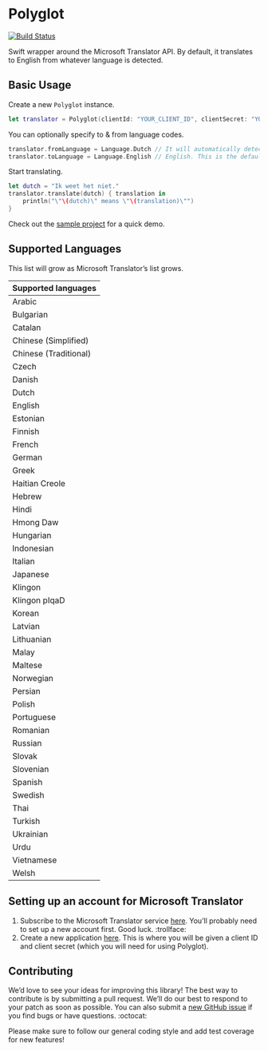 Polyglot
========

[![Build Status](https://travis-ci.org/ayanonagon/Polyglot.svg)](https://travis-ci.org/ayanonagon/Polyglot)

Swift wrapper around the Microsoft Translator API. By default, it translates to English from whatever language is detected.

## Basic Usage

Create a new ```Polyglot``` instance.
```swift
let translator = Polyglot(clientId: "YOUR_CLIENT_ID", clientSecret: "YOUR_CLIENT_SECRET")
```

You can optionally specify to & from language codes.
```swift
translator.fromLanguage = Language.Dutch // It will automatically detect the language if you don't set this.
translator.toLanguage = Language.English // English. This is the default.
```

Start translating.
```swift
let dutch = "Ik weet het niet."
translator.translate(dutch) { translation in
    println("\"\(dutch)\" means \"\(translation)\"")
}
```

Check out the [sample project](https://github.com/ayanonagon/Polyglot/tree/master/PolyglotSample) for a quick demo.

## Supported Languages
This list will grow as Microsoft Translator’s list grows.

| Supported languages |
| ------------------- |
| Arabic |
| Bulgarian |
| Catalan |
| Chinese (Simplified) |
| Chinese (Traditional) |
| Czech |
| Danish |
| Dutch |
| English |
| Estonian |
| Finnish |
| French |
| German |
| Greek |
| Haitian Creole |
| Hebrew |
| Hindi |
| Hmong Daw |
| Hungarian |
| Indonesian |
| Italian |
| Japanese |
| Klingon |
| Klingon pIqaD |
| Korean |
| Latvian |
| Lithuanian |
| Malay |
| Maltese |
| Norwegian |
| Persian |
| Polish |
| Portuguese |
| Romanian |
| Russian |
| Slovak |
| Slovenian |
| Spanish |
| Swedish |
| Thai |
| Turkish |
| Ukrainian |
| Urdu |
| Vietnamese |
| Welsh |

## Setting up an account for Microsoft Translator

1. Subscribe to the Microsoft Translator service [here](https://datamarket.azure.com/dataset/bing/microsofttranslator). You’ll probably need to set up a new account first. Good luck. :trollface:
2. Create a new application [here](https://datamarket.azure.com/developer/applications). This is where you will be given a client ID and client secret (which you will need for using Polyglot).

## Contributing

We’d love to see your ideas for improving this library! The best way to contribute is by submitting a pull request. We’ll do our best to respond to your patch as soon as possible. You can also submit a [new GitHub issue](https://github.com/ayanonagon/Polyglot/issues/new) if you find bugs or have questions. :octocat:

Please make sure to follow our general coding style and add test coverage for new features!
